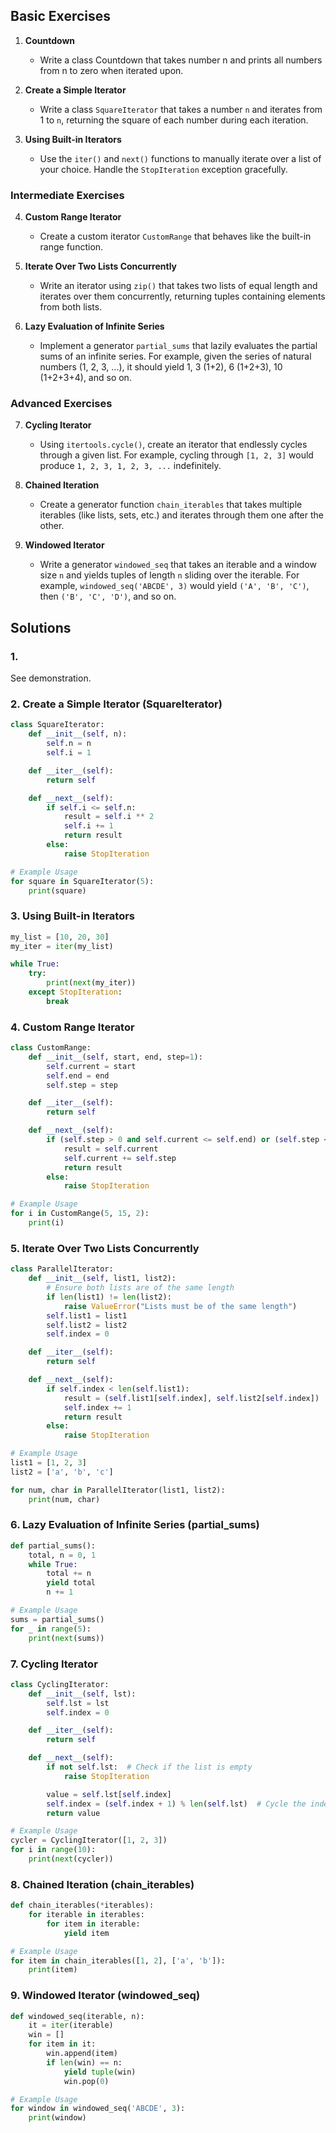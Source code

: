 ## Basic Exercises

1. **Countdown**
    - Write a class Countdown that takes number n and prints all numbers from n to zero when iterated upon.

2. **Create a Simple Iterator**

   - Write a class `SquareIterator` that takes a number `n` and iterates from 1 to `n`, returning the square of each number during each iteration.

3. **Using Built-in Iterators**

   - Use the `iter()` and `next()` functions to manually iterate over a list of your choice. Handle the `StopIteration` exception gracefully.


### Intermediate Exercises

4. **Custom Range Iterator**

   - Create a custom iterator `CustomRange` that behaves like the built-in range function.

5. **Iterate Over Two Lists Concurrently**

   - Write an iterator using `zip()` that takes two lists of equal length and iterates over them concurrently, returning tuples containing elements from both lists.

6. **Lazy Evaluation of Infinite Series**
    - Implement a generator `partial_sums` that lazily evaluates the partial sums of an infinite series. For example, given the series of natural numbers (1, 2, 3, ...), it should yield 1, 3 (1+2), 6 (1+2+3), 10 (1+2+3+4), and so on.



### Advanced Exercises

7. **Cycling Iterator**

   - Using `itertools.cycle()`, create an iterator that endlessly cycles through a given list. For example, cycling through `[1, 2, 3]` would produce `1, 2, 3, 1, 2, 3, ...` indefinitely.

8. **Chained Iteration**

   - Create a generator function `chain_iterables` that takes multiple iterables (like lists, sets, etc.) and iterates through them one after the other.

9. **Windowed Iterator**
   - Write a generator `windowed_seq` that takes an iterable and a window size `n` and yields tuples of length `n` sliding over the iterable. For example, `windowed_seq('ABCDE', 3)` would yield `('A', 'B', 'C')`, then `('B', 'C', 'D')`, and so on.


## Solutions
### 1.
See demonstration.

### 2. Create a Simple Iterator (SquareIterator)

```python
class SquareIterator:
    def __init__(self, n):
        self.n = n
        self.i = 1

    def __iter__(self):
        return self

    def __next__(self):
        if self.i <= self.n:
            result = self.i ** 2
            self.i += 1
            return result
        else:
            raise StopIteration

# Example Usage
for square in SquareIterator(5):
    print(square)
```

### 3. Using Built-in Iterators

```python
my_list = [10, 20, 30]
my_iter = iter(my_list)

while True:
    try:
        print(next(my_iter))
    except StopIteration:
        break
```

### 4. Custom Range Iterator

```python
class CustomRange:
    def __init__(self, start, end, step=1):
        self.current = start
        self.end = end
        self.step = step

    def __iter__(self):
        return self

    def __next__(self):
        if (self.step > 0 and self.current <= self.end) or (self.step < 0 and self.current >= self.end):
            result = self.current
            self.current += self.step
            return result
        else:
            raise StopIteration

# Example Usage
for i in CustomRange(5, 15, 2):
    print(i)
```

### 5. Iterate Over Two Lists Concurrently

```python
class ParallelIterator:
    def __init__(self, list1, list2):
        # Ensure both lists are of the same length
        if len(list1) != len(list2):
            raise ValueError("Lists must be of the same length")
        self.list1 = list1
        self.list2 = list2
        self.index = 0

    def __iter__(self):
        return self

    def __next__(self):
        if self.index < len(self.list1):
            result = (self.list1[self.index], self.list2[self.index])
            self.index += 1
            return result
        else:
            raise StopIteration

# Example Usage
list1 = [1, 2, 3]
list2 = ['a', 'b', 'c']

for num, char in ParallelIterator(list1, list2):
    print(num, char)
```

### 6. Lazy Evaluation of Infinite Series (partial_sums)

```python
def partial_sums():
    total, n = 0, 1
    while True:
        total += n
        yield total
        n += 1

# Example Usage
sums = partial_sums()
for _ in range(5):
    print(next(sums))
```


### 7. Cycling Iterator

```python
class CyclingIterator:
    def __init__(self, lst):
        self.lst = lst
        self.index = 0

    def __iter__(self):
        return self

    def __next__(self):
        if not self.lst:  # Check if the list is empty
            raise StopIteration

        value = self.lst[self.index]
        self.index = (self.index + 1) % len(self.lst)  # Cycle the index
        return value

# Example Usage
cycler = CyclingIterator([1, 2, 3])
for i in range(10):
    print(next(cycler))

```

### 8. Chained Iteration (chain_iterables)

```python
def chain_iterables(*iterables):
    for iterable in iterables:
        for item in iterable:
            yield item

# Example Usage
for item in chain_iterables([1, 2], ['a', 'b']):
    print(item)
```

### 9. Windowed Iterator (windowed_seq)

```python
def windowed_seq(iterable, n):
    it = iter(iterable)
    win = []
    for item in it:
        win.append(item)
        if len(win) == n:
            yield tuple(win)
            win.pop(0)

# Example Usage
for window in windowed_seq('ABCDE', 3):
    print(window)
```
